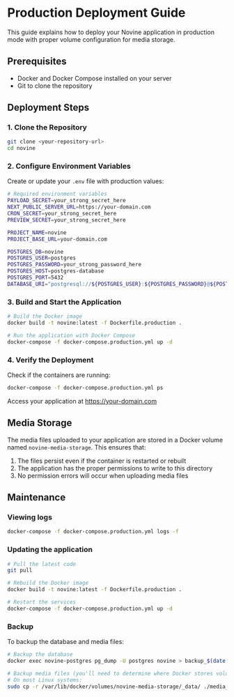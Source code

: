 # Production Deployment Guide

This guide explains how to deploy your Novine application in production mode with proper volume configuration for media storage.

## Prerequisites

- Docker and Docker Compose installed on your server
- Git to clone the repository

## Deployment Steps

### 1. Clone the Repository

```bash
git clone <your-repository-url>
cd novine
```

### 2. Configure Environment Variables

Create or update your `.env` file with production values:

```bash
# Required environment variables
PAYLOAD_SECRET=your_strong_secret_here
NEXT_PUBLIC_SERVER_URL=https://your-domain.com
CRON_SECRET=your_strong_secret_here
PREVIEW_SECRET=your_strong_secret_here

PROJECT_NAME=novine
PROJECT_BASE_URL=your-domain.com

POSTGRES_DB=novine
POSTGRES_USER=postgres
POSTGRES_PASSWORD=your_strong_password_here
POSTGRES_HOST=postgres-database
POSTGRES_PORT=5432
DATABASE_URI="postgresql://${POSTGRES_USER}:${POSTGRES_PASSWORD}@${POSTGRES_HOST}:${POSTGRES_PORT}/${POSTGRES_DB}"
```

### 3. Build and Start the Application

```bash
# Build the Docker image
docker build -t novine:latest -f Dockerfile.production .

# Run the application with Docker Compose
docker-compose -f docker-compose.production.yml up -d
```

### 4. Verify the Deployment

Check if the containers are running:

```bash
docker-compose -f docker-compose.production.yml ps
```

Access your application at https://your-domain.com

## Media Storage

The media files uploaded to your application are stored in a Docker volume named `novine-media-storage`. This ensures that:

1. The files persist even if the container is restarted or rebuilt
2. The application has the proper permissions to write to this directory
3. No permission errors will occur when uploading media files

## Maintenance

### Viewing logs

```bash
docker-compose -f docker-compose.production.yml logs -f
```

### Updating the application

```bash
# Pull the latest code
git pull

# Rebuild the Docker image
docker build -t novine:latest -f Dockerfile.production .

# Restart the services
docker-compose -f docker-compose.production.yml up -d
```

### Backup

To backup the database and media files:

```bash
# Backup the database
docker exec novine-postgres pg_dump -U postgres novine > backup_$(date +%Y%m%d).sql

# Backup media files (you'll need to determine where Docker stores volumes on your system)
# On most Linux systems:
sudo cp -r /var/lib/docker/volumes/novine-media-storage/_data/ ./media_backup_$(date +%Y%m%d)
```